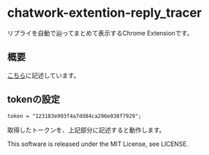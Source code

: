# chatwork-extention-reply_tracer

リプライを自動で辿ってまとめて表示するChrome Extensionです。

## 概要
[こちら](http://www.rokurofire.info/2016/02/08/cw_chrome_ext/)に記述しています。

## tokenの設定

```
token = "123183e993f4a7dd84ca296e038f7929";
```

取得したトークンを、上記部分に記述すると動作します。

This software is released under the MIT License, see LICENSE.
